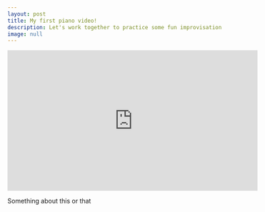 ```yaml
---
layout: post
title: My first piano video!
description: Let's work together to practice some fun improvisation
image: null
---
```


<iframe width="560" height="315" src="https://www.youtube.com/embed/ha8q4y--YOA" frameborder="0" allow="accelerometer; autoplay; encrypted-media; gyroscope; picture-in-picture" allowfullscreen></iframe>

Something about this or that
